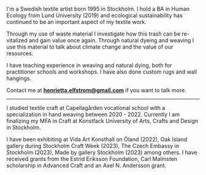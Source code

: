I'm a Swedish textile artist born 1995 in Stockholm. I hold a BA in Human Ecology from Lund University (2019) and ecological sustainability has continued to be an important aspect of my textile work.

Through my use of waste material I investigate how this trash can be re-vitalized and gain value once again. Through natural dyeing and weaving I use this material to talk about climate change and the value of our resources.

I have teaching experience in weaving and natural dying, both for practitioner schools and workshops. I have also done custom rugs and wall hangings.

Contact me at **[henrietta.elfstrom@gmail.com](mailto:henrietta.elfstrom@gmail.com)** if you want to talk more. 

---

I studied textile craft at Capellagården vocational school with a specialization in hand weaving between 2020 - 2022. Currently I am finalizing my MFA in Craft at Konstfack University of Arts, Crafts and Design in Stockholm.

I have been exhibiting at Vida Art Konsthall on Öland (2022), Oak Island gallery during Stockholm Craft Week (2023), The Czech Embassy in Stockholm (2023), Made by gallery Stockholm (2023) among others. I have received grants from the Estrid Eriksson Foundation, Carl Malmsten scholarship in Advanced Craft and an Axel N. Andersson grant.